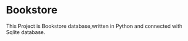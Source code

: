 # Bookstore
This Project is Bookstore database,written in Python and connected with Sqlite database.
